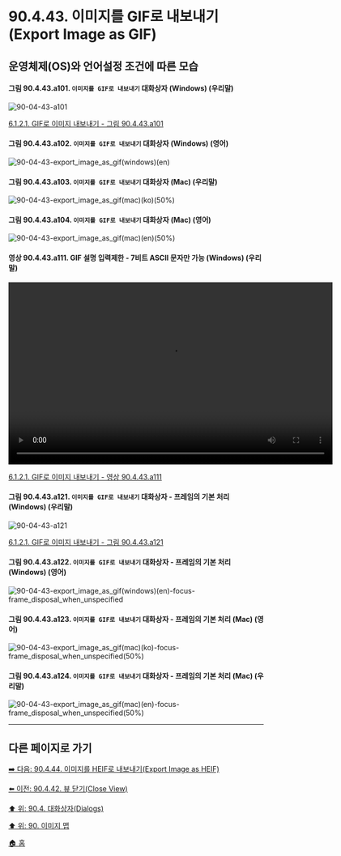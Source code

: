 # 90.4.43. 이미지를 GIF로 내보내기(Export Image as GIF)
## 운영체제(OS)와 언어설정 조건에 따른 모습

<a id="90-04-43-a101"></a>

#### 그림 90.4.43.a101. `이미지를 GIF로 내보내기` 대화상자 (Windows) (우리말)
![90-04-43-a101](https://github.com/wonder13662/gimp/assets/15767104/8fed8899-7e30-4e49-b170-9f263fdc4843)

[6.1.2.1. GIF로 이미지 내보내기 - 그림 90.4.43.a101](./06-01-02-01-export_image_as_gif.md#90-04-43-a101)

<a id="90-04-43-a102"></a>

#### 그림 90.4.43.a102. `이미지를 GIF로 내보내기` 대화상자 (Windows) (영어)
![90-04-43-export_image_as_gif(windows)(en)](https://github.com/wonder13662/gimp/assets/15767104/421deac9-8f49-4290-9371-36b2f2be855c)

#### 그림 90.4.43.a103. `이미지를 GIF로 내보내기` 대화상자 (Mac) (우리말)
![90-04-43-export_image_as_gif(mac)(ko)(50%)](https://github.com/wonder13662/gimp/assets/15767104/9aa2d16e-efb4-4d88-8d7d-84c09674640f)

#### 그림 90.4.43.a104. `이미지를 GIF로 내보내기` 대화상자 (Mac) (영어)
![90-04-43-export_image_as_gif(mac)(en)(50%)](https://github.com/wonder13662/gimp/assets/15767104/4d21ccea-67c2-49fc-943e-41fe7b178d75)

<a id="90-04-43-a111"></a>

#### 영상 90.4.43.a111. GIF 설명 입력제한 - 7비트 ASCII 문자만 가능 (Windows) (우리말)
<video controls="controls" width="640" height="360" src="https://github.com/wonder13662/gimp/assets/15767104/aa25ead1-29e9-46ff-8427-e9b5f4bbb779"></video>

[6.1.2.1. GIF로 이미지 내보내기 - 영상 90.4.43.a111](./06-01-02-01-export_image_as_gif.md#90-04-43-a111)

<a id="90-04-43-a121"></a>

#### 그림 90.4.43.a121. `이미지를 GIF로 내보내기` 대화상자 - 프레임의 기본 처리 (Windows) (우리말)
![90-04-43-a121](https://github.com/wonder13662/gimp/assets/15767104/96d97235-0b46-4cff-81a3-09687a85d88c)

[6.1.2.1. GIF로 이미지 내보내기 - 그림 90.4.43.a121](./06-01-02-01-export_image_as_gif.md#90-04-43-a121)

<a id="90-04-43-a122"></a>

#### 그림 90.4.43.a122. `이미지를 GIF로 내보내기` 대화상자 - 프레임의 기본 처리 (Windows) (영어)
![90-04-43-export_image_as_gif(windows)(en)-focus-frame_disposal_when_unspecified](https://github.com/wonder13662/gimp/assets/15767104/4b9d7c66-d0a6-4908-82d2-f1890fe4d45d)

#### 그림 90.4.43.a123. `이미지를 GIF로 내보내기` 대화상자 - 프레임의 기본 처리 (Mac) (영어)
![90-04-43-export_image_as_gif(mac)(ko)-focus-frame_disposal_when_unspecified(50%)](https://github.com/wonder13662/gimp/assets/15767104/82f13cd1-c0c8-4898-ac76-79012f7ada79)

#### 그림 90.4.43.a124. `이미지를 GIF로 내보내기` 대화상자 - 프레임의 기본 처리 (Mac) (우리말)
![90-04-43-export_image_as_gif(mac)(en)-focus-frame_disposal_when_unspecified(50%)](https://github.com/wonder13662/gimp/assets/15767104/40ad2236-7c6b-4c6c-80c9-150b033422f1)

***

## 다른 페이지로 가기

[➡️ 다음: 90.4.44. 이미지를 HEIF로 내보내기(Export Image as HEIF)](./90-04-0044-export_image_as_heif.md)

[⬅️ 이전: 90.4.42. 뷰 닫기(Close View)](./90-04-0042-close_view.md)

[⬆️ 위: 90.4. 대화상자(Dialogs)](./90-04-0000-dialogs.md)

[⬆️ 위: 90. 이미지 맵](./90-00-image-map.md)

[🏠 홈](./00-home.md)